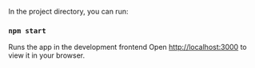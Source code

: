 In the project directory, you can run:

### `npm start`

Runs the app in the development frontend
Open [http://localhost:3000](http://localhost:3000) to view it in your browser.
